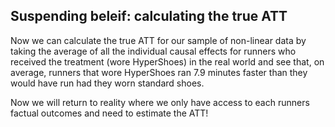 ## Suspending beleif: calculating the true ATT

Now we can calculate the true ATT for our sample of non-linear data by taking the average of all the individual causal effects for runners who received the treatment (wore HyperShoes) in the real world and see that, on average, runners that wore HyperShoes ran 7.9 minutes faster than they would have run had they worn standard shoes. 


Now we will return to reality where we only have access to each runners factual outcomes and need to estimate the ATT!
